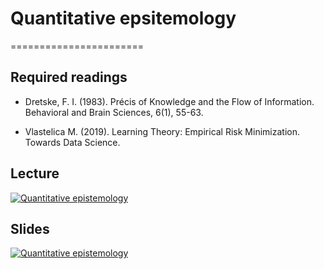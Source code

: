 # Quantitative epsitemology
=======================

## Required readings

- Dretske, F. I. (1983). Précis of Knowledge and the Flow of Information. Behavioral and Brain Sciences, 6(1), 55-63.

- Vlastelica M. (2019). Learning Theory: Empirical Risk Minimization. Towards Data Science.

## Lecture 

[![Quantitative epistemology](../thumbnails/quantitative-epistemology.jpeg)](https://youtu.be/VVlgSMTH1dQ "Quantitative Epistemology")

## Slides

[![Quantitative epistemology](../thumbnails/quantitative-epistemology.jpeg)](../slide/quantitative-epistemology.pdf "Quantitative Epistemology")

